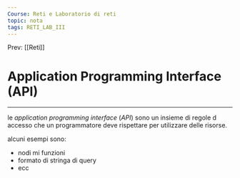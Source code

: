 ```yaml
---
Course: Reti e Laboratorio di reti
topic: nota
tags: RETI_LAB_III
---
```


Prev: [[Reti]]

# Application Programming Interface (API)
---
le _application programming interface_  (_API_) sono  un insieme di regole d accesso che un programmatore deve rispettare per utilizzare delle risorse.

alcuni esempi sono:
- nodi mi funzioni 
- formato di stringa di query 
- ecc
